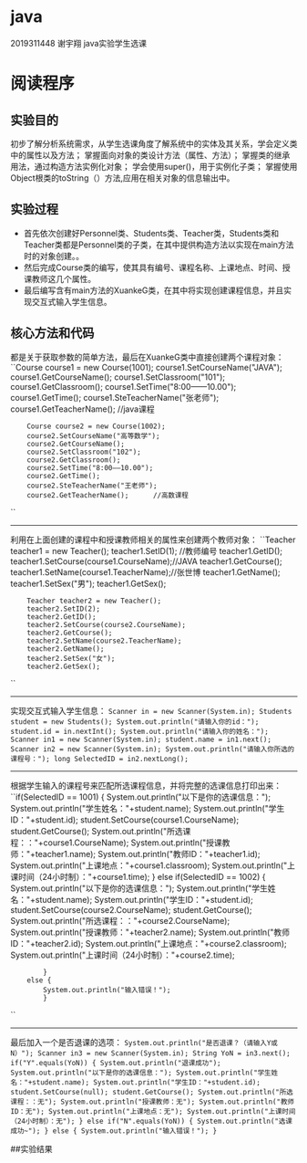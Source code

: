 # java
2019311448 谢宇翔
java实验学生选课

# 阅读程序

## 实验目的
初步了解分析系统需求，从学生选课角度了解系统中的实体及其关系，学会定义类中的属性以及方法；
掌握面向对象的类设计方法（属性、方法）；
掌握类的继承用法，通过构造方法实例化对象；
学会使用super()，用于实例化子类；
掌握使用Object根类的toString（）方法,应用在相关对象的信息输出中。

## 实验过程
* 首先依次创建好Personnel类、Students类、Teacher类，Students类和Teacher类都是Personnel类的子类，在其中提供构造方法以实现在main方法时的对象创建。。
* 然后完成Course类的编写，使其具有编号、课程名称、上课地点、时间、授课教师这几个属性。
* 最后编写含有main方法的XuankeG类，在其中将实现创建课程信息，并且实现交互式输入学生信息。

## 核心方法和代码
都是关于获取参数的简单方法，最后在XuankeG类中直接创建两个课程对象：
``Course course1 = new Course(1001);
		course1.SetCourseName("JAVA");
		course1.GetCourseName();
		course1.SetClassroom("101");
		course1.GetClassroom();
		course1.SetTime("8:00——10.00");
		course1.GetTime();
		course1.SteTeacherName("张老师");
		course1.GetTeacherName();       //java课程
		
		Course course2 = new Course(1002);
		course2.SetCourseName("高等数学");
		course2.GetCourseName();
		course2.SetClassroom("102");
		course2.GetClassroom();
		course2.SetTime("8:00——10.00");
		course2.GetTime();
		course2.SteTeacherName("王老师");
		course2.GetTeacherName();      //高数课程
``
***

利用在上面创建的课程中和授课教师相关的属性来创建两个教师对象：
``Teacher teacher1 = new Teacher();
		teacher1.SetID(1);                     //教师编号
		teacher1.GetID();
		teacher1.SetCourse(course1.CourseName);//JAVA
		teacher1.GetCourse();
		teacher1.SetName(course1.TeacherName);//张世博
		teacher1.GetName();
		teacher1.SetSex("男");
		teacher1.GetSex();
		
		Teacher teacher2 = new Teacher();
		teacher2.SetID(2);
		teacher2.GetID();
		teacher2.SetCourse(course2.CourseName);
		teacher2.GetCourse();
		teacher2.SetName(course2.TeacherName);
		teacher2.GetName();
		teacher2.SetSex("女");
		teacher2.GetSex();
``
***

实现交互式输入学生信息：
``Scanner in = new Scanner(System.in);
		Students student = new Students();
		System.out.println("请输入你的id：");
		student.id = in.nextInt();
		System.out.println("请输入你的姓名：");
		Scanner in1 = new Scanner(System.in);
		student.name = in1.next();
		Scanner in2 = new Scanner(System.in);
		System.out.println("请输入你所选的课程号：");
		long SelectedID = in2.nextLong();
``
***
根据学生输入的课程号来匹配所选课程信息，并将完整的选课信息打印出来：
``if(SelectedID == 1001) {
			System.out.println("以下是你的选课信息：");
			System.out.println("学生姓名："+student.name);
			System.out.println("学生ID："+student.id);
			student.SetCourse(course1.CourseName);
			student.GetCourse();
			System.out.println("所选课程：："+course1.CourseName);
			System.out.println("授课教师："+teacher1.name);
			System.out.println("教师ID："+teacher1.id);
			System.out.println("上课地点："+course1.classroom);
			System.out.println("上课时间（24小时制）："+course1.time);
			}
		else if(SelectedID == 1002) {
			System.out.println("以下是你的选课信息：");
			System.out.println("学生姓名："+student.name);
			System.out.println("学生ID："+student.id);
			student.SetCourse(course2.CourseName);
			student.GetCourse();
			System.out.println("所选课程：："+course2.CourseName);
			System.out.println("授课教师："+teacher2.name);
			System.out.println("教师ID："+teacher2.id);
			System.out.println("上课地点："+course2.classroom);
			System.out.println("上课时间（24小时制）："+course2.time);
				
			}
		else {
			System.out.println("输入错误！");
			}
``
***
最后加入一个是否退课的选项：
``System.out.println("是否退课？（请输入Y或N）");
		Scanner in3 = new Scanner(System.in);
		String YoN = in3.next();
		if("Y".equals(YoN)) {
			System.out.println("退课成功");
			System.out.println("以下是你的选课信息：");
			System.out.println("学生姓名："+student.name);
			System.out.println("学生ID："+student.id);
			student.SetCourse(null);
			student.GetCourse();
			System.out.println("所选课程：：无");
			System.out.println("授课教师：无");
			System.out.println("教师ID：无");
			System.out.println("上课地点：无");
			System.out.println("上课时间（24小时制）：无");
		}
		else if("N".equals(YoN)) {
			System.out.println("选课成功~");
		}
		else {
			System.out.println("输入错误！");
		}
``

##实验结果







